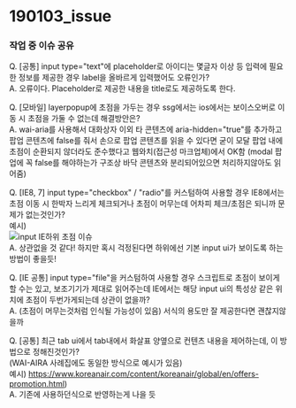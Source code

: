 # 190103_issue

###  작업 중 이슈 공유

Q. [공통] input type="text"에 placeholder로 아이디는 몇글자 이상 등 입력에 필요한 정보를 제공한 경우 label을 올바르게 입력했어도 오류인가?   
A. 오류이다. Placeholder로 제공한 내용을 title로도 제공하도록 한다.   

Q. [모바일] layerpopup에 초점을 가두는 경우 ssg에서는 ios에서는 보이스오버로 이동 시 초점을 가둘 수 없는데 해결방안은?   
A. wai-aria를 사용해서 대화상자 이외 타 콘텐츠에 aria-hidden="true"를 추가하고 팝업 콘텐츠에 false를 줘서 손으로 팝업 콘텐츠를 읽을 수 있다면 굳이 모달 팝업 내에 초점이 순환되지 않더라도 준수했다고 웹와치(접근성 마크업체)에서 OK함 (modal 팝업에 꼭 false를 해야하는가 구조상 바닥 콘텐츠와 분리되어있으면 처리하지않아도 읽어줌)

Q. [IE8, 7] input type="checkbox" / "radio"를 커스텀하여 사용할 경우 IE8에서는 초점 이동 시 한박자 느리게 체크되거나 초점이 머무는데 어차피 체크/초점은 되니까 문제가 없는것인가?  
예시)  
<img src="https://i.imgur.com/CO0biD5.gif" alt="input IE하위 초점 이슈" />    
A. 상관없을 것 같다! 하지만 혹시 걱정된다면 하위에선 기본 input ui가 보이도록 하는 방법이 좋을듯!

Q. [IE 공통] input type="file"을 커스텀하여 사용할 경우 스크립트로 초점이 보이게 할 수는 있고, 보조기기가 제대로 읽어주는데 IE에서는 해당 input ui의 특성상 같은 위치에 초점이 두번가게되는데 상관이 없을까?  
A. (초점이 머무는것처럼 인식될 가능성이 있음) 서식의 용도만 잘 제공한다면 괜찮지않을까

Q. [공통] 최근 tab ui에서 tab내에서 화살표 양옆으로 컨텐츠 내용을 제어하는데, 이 방법으로 정해진것인가?  
   (WAI-AIRA 사례집에도 동일한 방식으로 예시가 있음)  
예시) https://www.koreanair.com/content/koreanair/global/en/offers-promotion.html)  
A. 기존에 사용하던식으로 반영하는게 나을 듯
